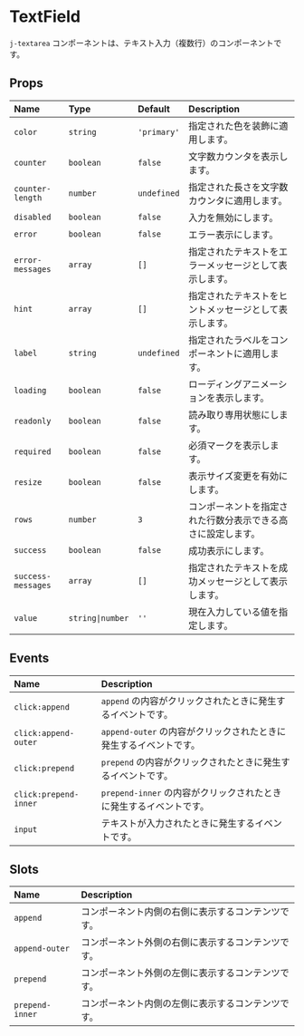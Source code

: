 # TextField

`j-textarea` コンポーネントは、テキスト入力（複数行）のコンポーネントです。

## Props

|Name|Type|Default|Description|
|:--|:--|:--|:--|
|`color`|`string`|`'primary'`|指定された色を装飾に適用します。|
|`counter`|`boolean`|`false`|文字数カウンタを表示します。|
|`counter-length`|`number`|`undefined`|指定された長さを文字数カウンタに適用します。|
|`disabled`|`boolean`|`false`|入力を無効にします。|
|`error`|`boolean`|`false`|エラー表示にします。|
|`error-messages`|`array`|`[]`|指定されたテキストをエラーメッセージとして表示します。|
|`hint`|`array`|`[]`|指定されたテキストをヒントメッセージとして表示します。|
|`label`|`string`|`undefined`|指定されたラベルをコンポーネントに適用します。|
|`loading`|`boolean`|`false`|ローディングアニメーションを表示します。|
|`readonly`|`boolean`|`false`|読み取り専用状態にします。|
|`required`|`boolean`|`false`|必須マークを表示します。|
|`resize`|`boolean`|`false`|表示サイズ変更を有効にします。|
|`rows`|`number`|`3`|コンポーネントを指定された行数分表示できる高さに設定します。|
|`success`|`boolean`|`false`|成功表示にします。|
|`success-messages`|`array`|`[]`|指定されたテキストを成功メッセージとして表示します。|
|`value`|`string\|number`|`''`|現在入力している値を指定します。|

## Events

|Name|Description|
|:--|:--|
|`click:append`|`append` の内容がクリックされたときに発生するイベントです。|
|`click:append-outer`|`append-outer` の内容がクリックされたときに発生するイベントです。|
|`click:prepend`|`prepend` の内容がクリックされたときに発生するイベントです。|
|`click:prepend-inner`|`prepend-inner` の内容がクリックされたときに発生するイベントです。|
|`input`|テキストが入力されたときに発生するイベントです。|

## Slots

|Name|Description|
|:--|:--|
|`append`|コンポーネント内側の右側に表示するコンテンツです。|
|`append-outer`|コンポーネント外側の右側に表示するコンテンツです。|
|`prepend`|コンポーネント外側の左側に表示するコンテンツです。|
|`prepend-inner`|コンポーネント内側の左側に表示するコンテンツです。|
